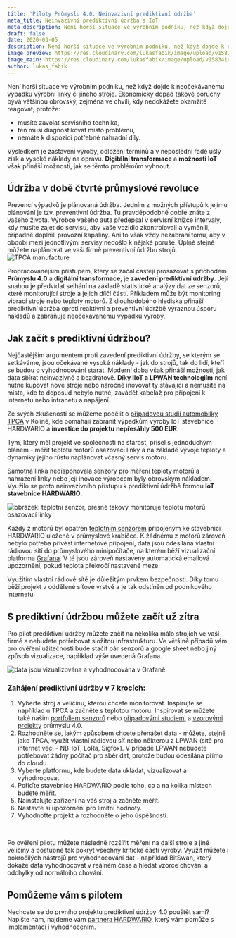 ```yaml
---
title: 'Piloty Průmyslu 4.0: Neinvazivní prediktivní údržba'
meta_title: Neinvazivní prediktivní údržba s IoT
meta_description: Není horší situace ve výrobním podniku, než když dojde k neočekávanému výpadku výrobní linky či jiného stroje. Ekonomický dopad takové poruchy bývá většinou obrovský, zejména ve chvíli, kdy nedokážete okamžitě reagovat.
draft: false
date: 2020-03-05
description: Není horší situace ve výrobním podniku, než když dojde k neočekávanému výpadku výrobní linky či jiného stroje. Ekonomický dopad takové poruchy bývá většinou obrovský, zejména ve chvíli, kdy nedokážete okamžitě reagovat.
image_preview: https://res.cloudinary.com/lukasfabik/image/upload/v1583414823/blog/2020-03-05-predictive-maintenance/preview.jpg
image_main: https://res.cloudinary.com/lukasfabik/image/upload/v1583414826/blog/2020-03-05-predictive-maintenance/main.jpg
author: lukas_fabik
---
```


Není horší situace ve výrobním podniku, než když dojde k neočekávanému výpadku výrobní linky či jiného stroje. Ekonomický dopad takové poruchy bývá většinou obrovský, zejména ve chvíli, kdy nedokážete okamžitě reagovat, protože:

* musíte zavolat servisního technika,
* ten musí diagnostikovat místo problému,
* nemáte k dispozici potřebné náhradní díly.

Výsledkem je zastavení výroby, odložení termínů a v neposlední řadě ušlý zisk a vysoké náklady na opravu. **Digitální transformace** a **možnosti IoT** však přináší možnosti, jak se těmto problémům vyhnout.

## Údržba v době čtvrté průmyslové revoluce

Prevencí výpadků je plánovaná údržba. Jedním z možných přístupů k jejímu plánování je tzv. preventivní údržba. Tu pravděpodobně dobře znáte z vašeho života. Výrobce vašeho auta předepsal v servisní knížce intervaly, kdy musíte zajet do servisu, aby vaše vozidlo zkontrolovali a vyměnili, případně doplnili provozní kapaliny. Ani to však vždy nezabrání tomu, aby v období mezi jednotlivými servisy nedošlo k nějaké poruše. Úplně stejně můžete naplánovat ve vaší firmě preventivní údržbu strojů.
![TPCA manufacture](https://res.cloudinary.com/lukasfabik/image/upload/v1583415882/blog/2020-03-05-predictive-maintenance/tpca.jpg)

Propracovanějším přístupem, který se začal častěji prosazovat s příchodem **Průmyslu 4.0** a **digitální transformace**, je **zavedení prediktivní údržby**. Její snahou je předvídat selhání na základě statistické analýzy dat ze senzorů, které monitorující stroje a jejich dílčí částí. Příkladem může být monitoring vibrací stroje nebo teploty motorů. Z dlouhodobého hlediska přináší prediktivní údržba oproti reaktivní a preventivní údržbě výraznou úsporu nákladů a zabraňuje neočekávanému výpadku výroby.

## Jak začít s prediktivní údržbou?
Nejčastějším argumentem proti zavedení prediktivní údržby, se kterým se setkáváme, jsou očekávané vysoké náklady - jak do strojů, tak do lidí, kteří se budou o vyhodnocování starat. Moderní doba však přináší možnosti, jak data sbírat neinvazivně a bezdrátově. **Díky IIoT a LPWAN technologiím** není nutné kupovat nové stroje nebo náročně inovovat ty stávající a nemusíte na místa, kde to doposud nebylo nutné, zavádět kabeláž pro připojení k internetu nebo intranetu a napájení.


Ze svých zkušeností se můžeme podělit o [případovou studii automobilky TPCA](https://www.hardwario.com/cs/case-studies/tpca/) v Kolíně, kde pomáhají zabránit výpadkům výroby IoT stavebnice HARDWARIO a **investice do projektu nepřesáhly 500 EUR**.

Tým, který měl projekt ve společnosti na starost, přišel s jednoduchým plánem - měřit teplotu motorů osazovací linky a na základě vývoje teploty a dynamiky jejího růstu naplánovat včasný servis motoru.

Samotná linka nedisponovala senzory pro měření teploty motorů a nahrazení linky nebo její inovace výrobcem byly obrovským nákladem. Využilo se proto neinvazivního přístupu k prediktivní údržbě formou **IoT stavebnice HARDWARIO**.

![obrázek: teplotní senzor, přesně takový monitoruje teplotu motorů osazovací linky](https://res.cloudinary.com/lukasfabik/image/upload/v1583414464/blog/2020-03-05-predictive-maintenance/thermometer.jpg)

Každý z motorů byl opatřen [teplotním senzorem](https://obchod.hardwario.cz/ds18b20-temperature-sensor/) připojeným ke stavebnici HARDWARIO uložené v průmyslové krabičce. K žádnému z motorů zároveň nebylo potřeba přivést internetové připojení, data jsou odesílána vlastní rádiovou sítí do průmyslového minipočítače, na kterém běží vizualizační platforma [Grafana](https://grafana.com/). V té jsou zároveň nastaveny automatická emailová upozornění, pokud teplota překročí nastavené meze.

Využitím vlastní rádiové sítě je důležitým prvkem bezpečnosti. Díky tomu běží projekt v oddělené síťové vrstvě a je tak odstíněn od podnikového internetu.

## S prediktivní údržbou můžete začít už zítra
Pro pilot prediktivní údržby můžete začít na několika málo strojích ve vaší firmě a nebudete potřebovat složitou infrastrukturu. Ve většině případů vám pro ověření užitečnosti bude stačit pár senzorů a google sheet nebo jiný způsob vizualizace, například výše uvedená Grafana.

![data jsou vizualizována a vyhodnocována v Grafaně](https://res.cloudinary.com/lukasfabik/image/upload/v1583414824/blog/2020-03-05-predictive-maintenance/grafana.jpg)

### Zahájení prediktivní údržby v 7 krocích:

1. Vyberte stroj a veličinu, kterou chcete monitorovat. Inspirujte se například u TPCA a začněte s teplotou motoru. Inspirovat se můžete také našim [portfoliem senzorů](https://obchod.hardwario.cz) nebo [případovými studiemi](/cs/case-studies/) a [vzorovými projekty](https://www.hackster.io/hardwario/projects?category_id=208) průmyslu 4.0.
2. Rozhodněte se, jakým způsobem chcete přenášet data - můžete, stejně jako TPCA, využít vlastní rádiovou síť nebo některou z LPWAN (sítě pro internet věcí - NB-IoT, LoRa, Sigfox). V případě LPWAN nebudete potřebovat žádný počítač pro sběr dat, protože budou odesílána přímo do cloudu.
3. Vyberte platformu, kde budete data ukládat, vizualizovat a vyhodnocovat.
4. Pořiďte stavebnice HARDWARIO podle toho, co a na kolika místech budete měřit.
5. Nainstalujte zařízení na váš stroj a začněte měřit.
6. Nastavte si upozornění pro limitní hodnoty.
7. Vyhodnoťte projekt a rozhodněte o jeho úspěšnosti.

<br/>

Po ověření pilotu můžete následně rozšířit měření na další stroje a jiné veličiny a postupně tak pokrýt všechny kritické části výroby. Využít můžete i pokročilých nástrojů pro vyhodnocování dat - například BitSwan, který dokáže data vyhodnocovat v reálném čase a hledat vzorce chování a odchylky od normálního chování.

## Pomůžeme vám s pilotem
Nechcete se do prvního projektu prediktivní údržby 4.0 pouštět sami? Napište nám, najdeme vám [partnera HARDWARIO](/cs/partners/), který vám pomůže s implementací i vyhodnocením.
